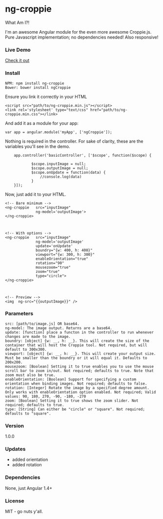 # ng-croppie
What Am I?!

I'm an awesome Angular module for the even more awesome Croppie.js.
Pure Javascript implementation; no dependencies needed! Also responsive!

### Live Demo

[Check it out](https://allenroyston.herokuapp.com/access/acr-croppie/)


### Install
```
NPM: npm install ng-croppie 
Bower: bower install ngCroppie
```

Ensure you link it correctly in your HTML<br>
```
<script src="path/to/ng-croppie.min.js"></script>
<link rel='stylesheet' type="text/css" href="path/to/ng-croppie.min.css"></link>
```


And add it as a module for your app:<br>
```
var app = angular.module('myApp', ['ngCroppie']);
```


Nothing is required in the controller. For sake of clarity, these are the variables you'll see in the demo.<br>
```
    app.controller('basicController', ['$scope', function($scope) {

            $scope.inputImage = null;
            $scope.outputImage = null;
            $scope.onUpdate = function(data) {
                //console.log(data)
            }
    }]);
```


Now, just add it to your HTML.<br>
```
<!-- Bare minimum -->
<ng-croppie   src="inputImage"
              ng-model='outputImage'>
</ng-croppie>



<!-- With options -->
<ng-croppie   src="inputImage"
              ng-model='outputImage'
              update='onUpdate'
              boundry="{w: 400, h: 400}"
              viewport="{w: 300, h: 300}"
              enableOrientation="true"
              rotation="90" 
              mousezoom="true"
              zoom="true" 
              type="circle">
</ng-croppie>



<!-- Preview -->
<img  ng-src="{{outputImage}}" />
```


### Parameters
```
src: [path/to/image.js] OR base64. 
ng-model: The image output. Returns are a base64. 
update: [function] place a functon in the controller to run whenever changes are made to the image. 
boundry: [object] {w: __, h: __}. This will create the size of the container that will host the Croppie tool. Not required, but will default to 300x300. 
viewport: [object] {w: __, h: __}. This will create your output size. Must be smaller than the boundry or it will equal it. Defaults to 200x200. 
mousezoom: [Boolean] Setting it to true enables you to use the mouse scroll bar to zoom in/out. Not required; defaults to true. Note that zoom must also be true.
enableOrientation: [Boolean] Support for specifying a custom orientation when binding images. Not required; defaults to false.
rotation: [Integer] Rotate the image by a specified degree amount. Only works with enableOrientation option enabled. Not required; Valid values: 90, 180, 270, -90, -180, -270
zoom: [Boolean] Setting it to true shows the zoom slider. Not required; defaults to true. 
type: [String] Can either be "circle" or "square". Not required; defaults to "square". 
```

### Version
1.0.0

### Updates
- added orientation
- added rotation

### Dependencies
None, just Angular 1.4+


### License
MIT - go nuts y'all.

